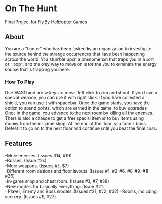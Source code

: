 # On The Hunt
Final Project for Fly By Helicopter Games

## About
You are a "hunter" who has been tasked by an organization to investigate the source behind the strange occurrences that have been happening across the world. You stumble upon a phenomenon that traps you in a sort of "loop", and the only way to move on is for the you to eliminate the energy source that is trapping you here.

### How To Play
Use WASD and arrow keys to move, left click to aim and shoot. If you have a special weapon, you can use it with right click. If you have collected a shield, you can use it with spacebar. Once the game starts, you have the option to spend points, which are earned in the game, to buy upgrades. Once in the game, you advance to the next room by killing all the enemies. There is also a chance to get a free special item or to buy items using money from the in-game shop. At the end of the floor, you face a boss. Defeat it to go on to the next floor and continue until you beat the final boss.

## Features
-More enemies. (Issues #14, #19)     
-Bosses. (Issue #24)     
-More weapons. (Issues #5, $7)     
-Different room designs and floor layouts. (Issues #1, #2, #6, #8, #9, #11, #26)     
-In-game shop and chest room. (Issues #3, #7, #38)     
-New models for basically everything: (Issue #21)        
=Player, Enemy and Boss models. (Issues #21, #22, #32)
=Rooms, including scenery. (Issues #9, #27)     
